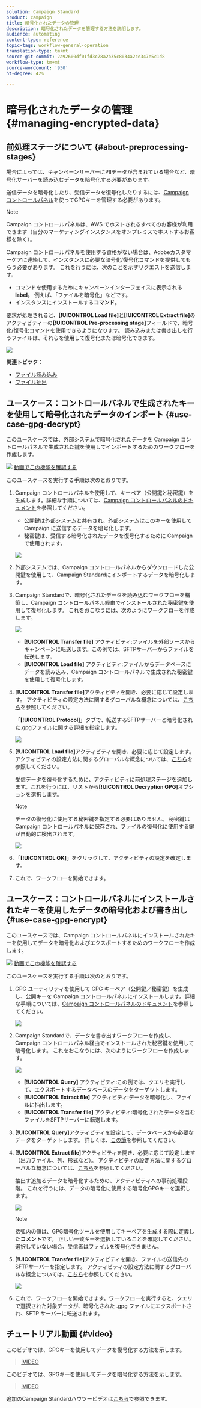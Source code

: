 ```yaml
---
solution: Campaign Standard
product: campaign
title: 暗号化されたデータの管理
description: 暗号化されたデータを管理する方法を説明します。
audience: automating
content-type: reference
topic-tags: workflow-general-operation
translation-type: tm+mt
source-git-commit: 2a92600df01fd3c78a2b35c8034a2ce347e5c1d8
workflow-type: tm+mt
source-wordcount: '930'
ht-degree: 42%

---
```



# 暗号化されたデータの管理 {#managing-encrypted-data}

## 前処理ステージについて {#about-preprocessing-stages}

場合によっては、キャンペーンサーバーにPIIデータが含まれている場合など、暗号化サーバーを読み込むデータを暗号化する必要があります。

送信データを暗号化したり、受信データを復号化したりするには、[Campaign コントロールパネル](https://docs.adobe.com/content/help/ja-JP/control-panel/using/instances-settings/gpg-keys-management.html)を使ってGPGキーを管理する必要があります。

>[!NOTE]
>
>Campaign コントロールパネルは、AWS でホストされるすべてのお客様が利用できます（自分のマーケティングインスタンスをオンプレミスでホストするお客様を除く）。

Campaign コントロールパネルを使用する資格がない場合は、Adobeカスタマーケアに連絡して、インスタンスに必要な暗号化/復号化コマンドを提供してもらう必要があります。 これを行うには、次のことを示すリクエストを送信します。

* コマンドを使用するためにキャンペーンインターフェイスに表示される&#x200B;**label**。 例えば、「ファイルを暗号化」などです。
* インスタンスにインストールする&#x200B;**コマンド**。

要求が処理されると、**[!UICONTROL Load file]**&#x200B;と&#x200B;**[!UICONTROL Extract file]**&#x200B;のアクティビティーの&#x200B;**[!UICONTROL Pre-processing stage]**&#x200B;フィールドで、暗号化/復号化コマンドを使用できるようになります。 読み込みまたは書き出しを行うファイルは、それらを使用して復号化または暗号化できます。

![](assets/preprocessing-encryption.png)

**関連トピック：**

* [ファイル読み込み](../../automating/using/load-file.md)
* [ファイル抽出](../../automating/using/extract-file.md)

## ユースケース：コントロールパネルで生成されたキーを使用して暗号化されたデータのインポート {#use-case-gpg-decrypt}

このユースケースでは、外部システムで暗号化されたデータを Campaign コントロールパネルで生成された鍵を使用してインポートするためのワークフローを作成します。

![](assets/do-not-localize/how-to-video.png) [動画でこの機能を確認する](#video)

このユースケースを実行する手順は次のとおりです。

1. Campaign コントロールパネルを使用して、キーペア（公開鍵と秘密鍵）を生成します。詳細な手順については、[Campaign コントロールパネルのドキュメント](https://docs.adobe.com/content/help/ja-JP/control-panel/using/instances-settings/gpg-keys-management.html#decrypting-data)を参照してください。

   * 公開鍵は外部システムと共有され、外部システムはこのキーを使用して Campaign に送信するデータを暗号化します。
   * 秘密鍵は、受信する暗号化されたデータを復号化するために Campaign で使用されます。

   ![](assets/gpg_generate.png)

1. 外部システムでは、Campaign コントロールパネルからダウンロードした公開鍵を使用して、Campaign Standardにインポートするデータを暗号化します。

1. Campaign Standardで、暗号化されたデータを読み込むワークフローを構築し、Campaign コントロールパネル経由でインストールされた秘密鍵を使用して復号化します。 これをおこなうには、次のようにワークフローを作成します。

   ![](assets/gpg_workflow.png)

   * **[!UICONTROL Transfer file]** アクティビティ:ファイルを外部ソースからキャンペーンに転送します。この例では、SFTPサーバーからファイルを転送します。
   * **[!UICONTROL Load file]** アクティビティ:ファイルからデータベースにデータを読み込み、Campaign コントロールパネルで生成された秘密鍵を使用して復号化します。

1. **[!UICONTROL Transfer file]**&#x200B;アクティビティを開き、必要に応じて設定します。 アクティビティの設定方法に関するグローバルな概念については、[こちら](../../automating/using/load-file.md)を参照してください。

   「**[!UICONTROL Protocol]**」タブで、転送するSFTPサーバーと暗号化された.gpgファイルに関する詳細を指定します。

   ![](assets/gpg_transfer.png)

1. **[!UICONTROL Load file]**&#x200B;アクティビティを開き、必要に応じて設定します。 アクティビティの設定方法に関するグローバルな概念については、[こちら](../../automating/using/load-file.md)を参照してください。

   受信データを復号化するために、アクティビティに前処理ステージを追加します。これを行うには、リストから&#x200B;**[!UICONTROL Decryption GPG]**&#x200B;オプションを選択します。

   >[!NOTE]
   >
   >データの復号化に使用する秘密鍵を指定する必要はありません。 秘密鍵はCampaign コントロールパネルに保存され、ファイルの復号化に使用する鍵が自動的に検出されます。

   ![](assets/gpg_load.png)

1. 「**[!UICONTROL OK]**」をクリックして、アクティビティの設定を確定します。

1. これで、ワークフローを開始できます。

## ユースケース：コントロールパネルにインストールされたキーを使用したデータの暗号化および書き出し {#use-case-gpg-encrypt}

このユースケースでは、Campaign コントロールパネルにインストールされたキーを使用してデータを暗号化およびエクスポートするためのワークフローを作成します。

![](assets/do-not-localize/how-to-video.png) [動画でこの機能を確認する](#video)

このユースケースを実行する手順は次のとおりです。

1. GPG ユーティリティを使用して GPG キーペア（公開鍵／秘密鍵）を生成し、公開キーを Campaign コントロールパネルにインストールします。詳細な手順については、[Campaign コントロールパネルのドキュメント](https://docs.adobe.com/content/help/ja-JP/control-panel/using/instances-settings/gpg-keys-management.html#encrypting-data)を参照してください。

   ![](assets/gpg_install.png)

1. Campaign Standardで、データを書き出すワークフローを作成し、Campaign コントロールパネル経由でインストールされた秘密鍵を使用して暗号化します。 これをおこなうには、次のようにワークフローを作成します。

   ![](assets/gpg-workflow-export.png)

   * **[!UICONTROL Query]** アクティビティ:この例では、クエリを実行して、エクスポートするデータベースのデータをターゲットします。
   * **[!UICONTROL Extract file]** アクティビティ:データを暗号化し、ファイルに抽出します。
   * **[!UICONTROL Transfer file]** アクティビティ:暗号化されたデータを含むファイルをSFTPサーバーに転送します。

1. **[!UICONTROL Query]**&#x200B;アクティビティを設定して、データベースから必要なデータをターゲットします。 詳しくは、[この節](../../automating/using/query.md)を参照してください。

1. **[!UICONTROL Extract file]**&#x200B;アクティビティを開き、必要に応じて設定します（出力ファイル、列、形式など）。 アクティビティの設定方法に関するグローバルな概念については、[こちら](../../automating/using/extract-file.md)を参照してください。

   抽出す追加るデータを暗号化するための、アクティビティへの事前処理段階。 これを行うには、データの暗号化に使用する暗号化GPGキーを選択します。

   ![](assets/gpg-extract-stage.png)

   >[!NOTE]
   >
   >括弧内の値は、GPG暗号化ツールを使用してキーペアを生成する際に定義した&#x200B;**コメント**&#x200B;です。 正しい一致キーを選択していることを確認してください。選択していない場合、受信者はファイルを復号化できません。

1. **[!UICONTROL Transfer file]**&#x200B;アクティビティを開き、ファイルの送信先のSFTPサーバーを指定します。 アクティビティの設定方法に関するグローバルな概念については、[こちら](../../automating/using/transfer-file.md)を参照してください。

   ![](assets/gpg-transfer-encrypt.png)

1. これで、ワークフローを開始できます。ワークフローを実行すると、クエリで選択された対象データが、暗号化された .gpg ファイルにエクスポートされ、SFTP サーバーに転送されます。

## チュートリアル動画 {#video}

このビデオでは、GPGキーを使用してデータを復号化する方法を示します。

>[!VIDEO](https://video.tv.adobe.com/v/35753?quality=12)

このビデオでは、GPGキーを使用してデータを暗号化する方法を示します。

>[!VIDEO](https://video.tv.adobe.com/v/36380?quality=12)

追加のCampaign Standardハウツービデオは[こちら](https://experienceleague.adobe.com/docs/campaign-standard-learn/tutorials/overview.html?lang=ja)で参照できます。
